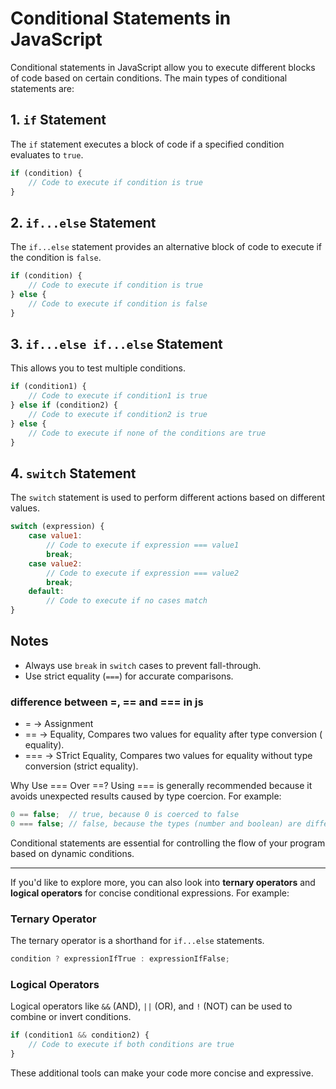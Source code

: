 # Conditional Statements in JavaScript

Conditional statements in JavaScript allow you to execute different blocks of code based on certain conditions. The main types of conditional statements are:

## 1. `if` Statement
The `if` statement executes a block of code if a specified condition evaluates to `true`.

```javascript
if (condition) {
    // Code to execute if condition is true
}
```

## 2. `if...else` Statement
The `if...else` statement provides an alternative block of code to execute if the condition is `false`.

```javascript
if (condition) {
    // Code to execute if condition is true
} else {
    // Code to execute if condition is false
}
```

## 3. `if...else if...else` Statement
This allows you to test multiple conditions.

```javascript
if (condition1) {
    // Code to execute if condition1 is true
} else if (condition2) {
    // Code to execute if condition2 is true
} else {
    // Code to execute if none of the conditions are true
}
```

## 4. `switch` Statement
The `switch` statement is used to perform different actions based on different values.

```javascript
switch (expression) {
    case value1:
        // Code to execute if expression === value1
        break;
    case value2:
        // Code to execute if expression === value2
        break;
    default:
        // Code to execute if no cases match
}
```

## Notes
- Always use `break` in `switch` cases to prevent fall-through.
- Use strict equality (`===`) for accurate comparisons.

### difference between =, == and === in js
* = -> Assignment
* == -> Equality, Compares two values for equality after type conversion ( equality).
* === -> STrict Equality, Compares two values for equality without type conversion (strict equality).

Why Use === Over ==?
Using === is generally recommended because it avoids unexpected results caused by type coercion. For example:
```js
0 == false;  // true, because 0 is coerced to false
0 === false; // false, because the types (number and boolean) are different
```


Conditional statements are essential for controlling the flow of your program based on dynamic conditions.

---

If you'd like to explore more, you can also look into **ternary operators** and **logical operators** for concise conditional expressions. For example:

### Ternary Operator
The ternary operator is a shorthand for `if...else` statements.

```javascript
condition ? expressionIfTrue : expressionIfFalse;
```

### Logical Operators
Logical operators like `&&` (AND), `||` (OR), and `!` (NOT) can be used to combine or invert conditions.

```javascript
if (condition1 && condition2) {
    // Code to execute if both conditions are true
}
```

These additional tools can make your code more concise and expressive.